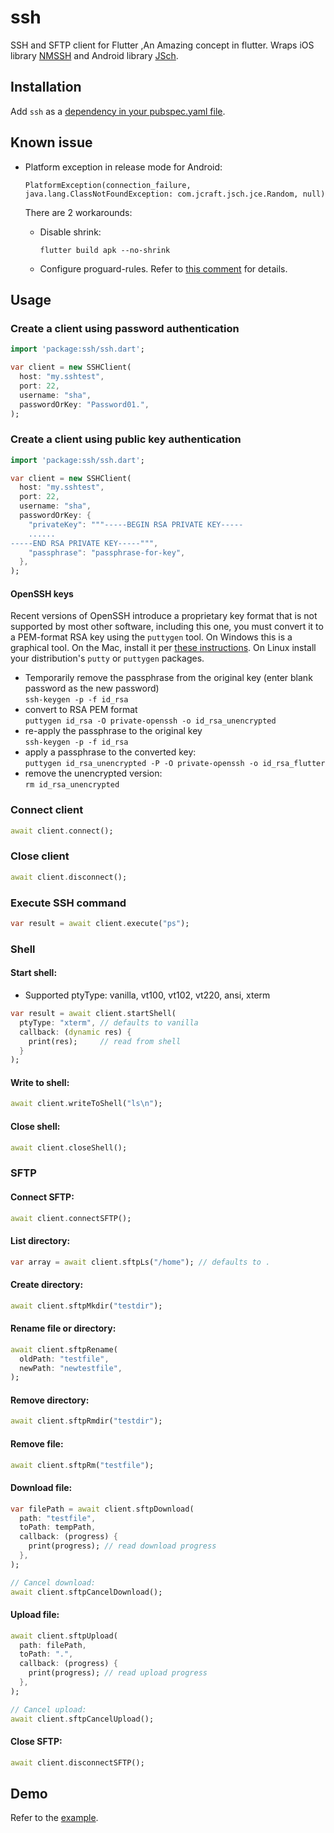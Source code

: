 # ssh

SSH and SFTP client for Flutter ,An Amazing concept in flutter. Wraps iOS library [NMSSH](https://github.com/NMSSH/NMSSH) and Android library [JSch](http://www.jcraft.com/jsch/).

## Installation

Add `ssh` as a [dependency in your pubspec.yaml file](https://flutter.io/using-packages/).

## Known issue

- Platform exception in release mode for Android:

  ```
  PlatformException(connection_failure, java.lang.ClassNotFoundException: com.jcraft.jsch.jce.Random, null)
  ```

  There are 2 workarounds:
  
  - Disable shrink:

    `flutter build apk --no-shrink`
  
  - Configure proguard-rules. Refer to [this comment](https://github.com/shaqian/flutter_ssh/issues/27#issuecomment-599180850) for details. 

## Usage

### Create a client using password authentication
```dart
import 'package:ssh/ssh.dart';

var client = new SSHClient(
  host: "my.sshtest",
  port: 22,
  username: "sha",
  passwordOrKey: "Password01.",
);
```

### Create a client using public key authentication
```dart
import 'package:ssh/ssh.dart';

var client = new SSHClient(
  host: "my.sshtest",
  port: 22,
  username: "sha",
  passwordOrKey: {
    "privateKey": """-----BEGIN RSA PRIVATE KEY-----
    ......
-----END RSA PRIVATE KEY-----""",
    "passphrase": "passphrase-for-key",
  },
);
```

#### OpenSSH keys

Recent versions of OpenSSH introduce a proprietary key format that is not supported by most other software, including this one, you must convert it to a PEM-format RSA key using the `puttygen` tool. On Windows this is a graphical tool. On the Mac, install it per [these instructions](https://www.ssh.com/ssh/putty/mac/). On Linux install your distribution's `putty` or `puttygen` packages.

* Temporarily remove the passphrase from the original key (enter blank password as the new password)  
`ssh-keygen -p -f id_rsa`
* convert to RSA PEM format  
`puttygen id_rsa -O private-openssh -o id_rsa_unencrypted`
* re-apply the passphrase to the original key  
`ssh-keygen -p -f id_rsa`
* apply a passphrase to the converted key:  
`puttygen id_rsa_unencrypted -P -O private-openssh -o id_rsa_flutter`
* remove the unencrypted version:  
`rm id_rsa_unencrypted`

### Connect client
```dart
await client.connect();
```

### Close client
```dart
await client.disconnect();
```

### Execute SSH command
```dart
var result = await client.execute("ps");
```

### Shell

#### Start shell: 
- Supported ptyType: vanilla, vt100, vt102, vt220, ansi, xterm
```dart
var result = await client.startShell(
  ptyType: "xterm", // defaults to vanilla
  callback: (dynamic res) {
    print(res);     // read from shell
  }
);
```

#### Write to shell: 
```dart
await client.writeToShell("ls\n");
```

#### Close shell: 
```dart
await client.closeShell();
```

### SFTP

#### Connect SFTP:
```dart
await client.connectSFTP();
```

#### List directory: 
```dart
var array = await client.sftpLs("/home"); // defaults to .
```

#### Create directory: 
```dart
await client.sftpMkdir("testdir");
```

#### Rename file or directory: 
```dart
await client.sftpRename(
  oldPath: "testfile",
  newPath: "newtestfile",
);
```

#### Remove directory: 
```dart
await client.sftpRmdir("testdir");
```

#### Remove file: 
```dart
await client.sftpRm("testfile");
```

#### Download file: 
```dart
var filePath = await client.sftpDownload(
  path: "testfile",
  toPath: tempPath,
  callback: (progress) {
    print(progress); // read download progress
  },
);

// Cancel download:
await client.sftpCancelDownload();
```

#### Upload file: 
```dart
await client.sftpUpload(
  path: filePath,
  toPath: ".",
  callback: (progress) {
    print(progress); // read upload progress
  },
);

// Cancel upload:
await client.sftpCancelUpload();
```

#### Close SFTP: 
```dart
await client.disconnectSFTP();
```

## Demo

Refer to the [example](https://github.com/shaqian/flutter_ssh/tree/master/example).
